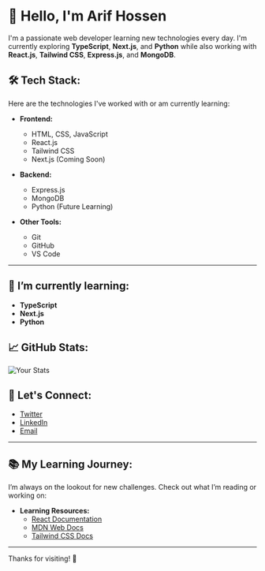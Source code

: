 # 👋 Hello, I'm Arif Hossen

I'm a passionate web developer learning new technologies every day. I'm currently exploring **TypeScript**, **Next.js**, and **Python** while also working with **React.js**, **Tailwind CSS**, **Express.js**, and **MongoDB**.

## 🛠️ Tech Stack:

Here are the technologies I've worked with or am currently learning:

- **Frontend:**
  - HTML, CSS, JavaScript
  - React.js
  - Tailwind CSS
  - Next.js (Coming Soon)

- **Backend:**
  - Express.js
  - MongoDB
  - Python (Future Learning)

- **Other Tools:**
  - Git
  - GitHub
  - VS Code

---
## 🌱 I’m currently learning:

- **TypeScript**
- **Next.js**
- **Python**

## 📈 GitHub Stats:

![Your Stats](https://github-readme-stats.vercel.app/api?username=arifprodev&show_icons=true&hide_title=true&count_private=true&theme=radical)

## 📢 Let's Connect:

- [Twitter](https://x.com/arifhossengd)
- [LinkedIn](https://www.linkedin.com/in/arifhossenbd)
- [Email](mailto:arifprodev@gmail.com)

---

## 📚 My Learning Journey:

I’m always on the lookout for new challenges. Check out what I’m reading or working on:

- **Learning Resources:**
  - [React Documentation](https://reactjs.org/docs/getting-started.html)
  - [MDN Web Docs](https://developer.mozilla.org/en-US/)
  - [Tailwind CSS Docs](https://tailwindcss.com/docs)

---

Thanks for visiting! 🚀
